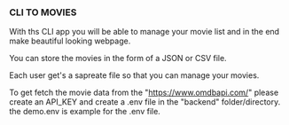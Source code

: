 ### CLI TO MOVIES

With ths CLI app you will be able to manage your movie list and in the end make beautiful looking webpage. 

You can store the movies in the form of a JSON or CSV file. 

Each user get's a sapreate file so that you can manage your movies.

To get fetch the movie data from the "https://www.omdbapi.com/" please create an API_KEY and create a .env file in the "backend" folder/directory. the demo.env is example for the .env file.